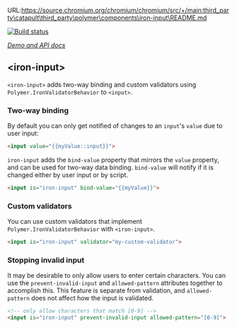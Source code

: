 URL:https://source.chromium.org/chromium/chromium/src/+/main:third_party\catapult\third_party\polymer\components\iron-input\README.md

<!---

This README is automatically generated from the comments in these files:
iron-input.html

Edit those files, and our readme bot will duplicate them over here!
Edit this file, and the bot will squash your changes :)

The bot does some handling of markdown. Please file a bug if it does the wrong
thing! https://github.com/PolymerLabs/tedium/issues

-->

[![Build status](https://travis-ci.org/PolymerElements/iron-input.svg?branch=master)](https://travis-ci.org/PolymerElements/iron-input)

_[Demo and API docs](https://elements.polymer-project.org/elements/iron-input)_


## &lt;iron-input&gt;

`<iron-input>` adds two-way binding and custom validators using `Polymer.IronValidatorBehavior`
to `<input>`.

### Two-way binding

By default you can only get notified of changes to an `input`'s `value` due to user input:

```html
<input value="{{myValue::input}}">
```

`iron-input` adds the `bind-value` property that mirrors the `value` property, and can be used
for two-way data binding. `bind-value` will notify if it is changed either by user input or by script.

```html
<input is="iron-input" bind-value="{{myValue}}">
```

### Custom validators

You can use custom validators that implement `Polymer.IronValidatorBehavior` with `<iron-input>`.

```html
<input is="iron-input" validator="my-custom-validator">
```

### Stopping invalid input

It may be desirable to only allow users to enter certain characters. You can use the
`prevent-invalid-input` and `allowed-pattern` attributes together to accomplish this. This feature
is separate from validation, and `allowed-pattern` does not affect how the input is validated.

```html
<!-- only allow characters that match [0-9] -->
<input is="iron-input" prevent-invalid-input allowed-pattern="[0-9]">
```


